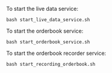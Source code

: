 
To start the live data service:

`bash start_live_data_service.sh`

To start the orderbook service:

`bash start_orderbook_service.sh`

To start the orderbook recorder service:

`bash start_recording_orderbook.sh`
